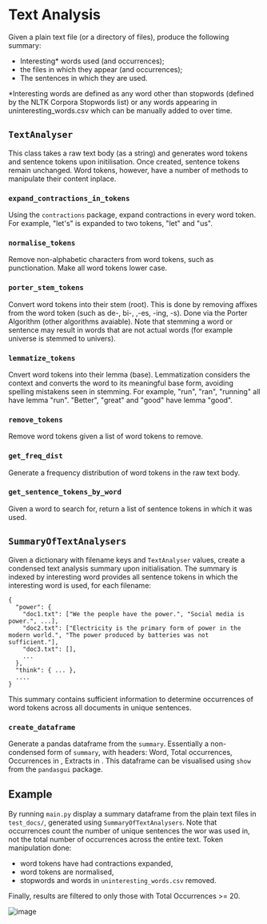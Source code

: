 # Text Analysis

Given a plain text file (or a directory of files), produce the following summary: 
* Interesting\* words used (and occurrences);
* the files in which they appear (and occurrences);
* The sentences in which they are used.

\*Interesting words are defined as any word other than stopwords (defined by the NLTK Corpora Stopwords list) or any words appearing in uninteresting_words.csv which can be manually added to over time.

## `TextAnalyser`

This class takes a raw text body (as a string) and generates word tokens and sentence tokens upon initilisation. Once created, sentence tokens remain unchanged. Word tokens, however, have a number of methods to manipulate their content inplace. 

### `expand_contractions_in_tokens`

Using the `contractions` package, expand contractions in every word token. For example, "let's" is expanded to two tokens, "let" and "us".

### `normalise_tokens`

Remove non-alphabetic characters from word tokens, such as punctionation. Make all word tokens lower case.

### `porter_stem_tokens`

Convert word tokens into their stem (root). This is done by removing affixes from the word token (such as de-, bi-, ,-es, -ing, -s). Done via the Porter Algorithm (other algorithms avaiable). 
Note that stemming a word or sentence may result in words that are not actual words (for example universe is stemmed to univers).

### `lemmatize_tokens`

Cnvert word tokens into their lemma (base). Lemmatization considers the context and converts the word to its meaningful base form, avoiding spelling mistakens seen in stemming. For example, "run", "ran", "running" all have lemma "run". "Better", "great" and "good" have lemma "good".

### `remove_tokens`

Remove word tokens given a list of word tokens to remove.

### `get_freq_dist`

Generate a frequency distribution of word tokens in the raw text body.

### `get_sentence_tokens_by_word`

Given a word to search for, return a list of sentence tokens in which it was used.

## `SummaryOfTextAnalysers`

Given a dictionary with filename keys and `TextAnalyser` values, create a condensed text analysis summary upon initialisation. 
The summary is indexed by interesting word provides all sentence tokens in which the interesting word is used, for each filename:

```
{
  "power": {
    "doc1.txt": ["We the people have the power.", "Social media is power.", ...],
    "doc2.txt": ["Electricity is the primary form of power in the modern world.", "The power produced by batteries was not sufficient."],
    "doc3.txt": [],
    ...
  },
  "think": { ... },
  ....
}
```
This summary contains sufficient information to determine occurrences of word tokens across all documents in unique sentences.

### `create_dataframe`

Generate a pandas dataframe from the `summary`. Essentially a non-condensed form of `summary`, with headers:
Word, Total occurrences, Occurrences in <filename>, Extracts in <filename>.
This dataframe can be visualised using `show` from the `pandasgui` package.

## Example

By running `main.py` display a summary dataframe from the plain text files in `test_docs/`, generated using `SummaryOfTextAnalysers`. Note that occurrences count the number of unique sentences the wor was used in, not the total number of occurrences across the entire text.
Token manipulation done:
* word tokens have had contractions expanded,
* word tokens are normalised,
* stopwords and words in `uninteresting_words.csv` removed.

Finally, results are filtered to only those with Total Occurrences >= 20.

![image](https://user-images.githubusercontent.com/44169061/133929024-f58eb50c-65fb-4f2c-bc3f-2ca4ecbd7f05.png)


  
